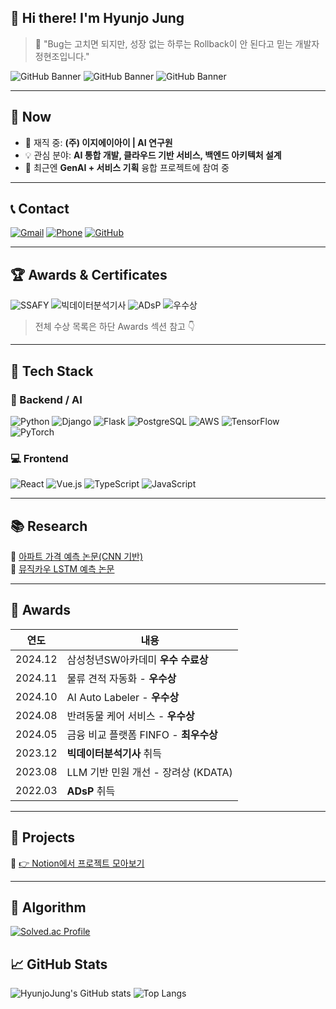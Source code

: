 ## 👋 Hi there! I'm Hyunjo Jung

> 🐞 "Bug는 고치면 되지만, 성장 없는 하루는 Rollback이 안 된다고 믿는 개발자 정현조입니다."

![GitHub Banner](https://img.shields.io/badge/Backend%20Developer-Python%20%7C%20AI-blueviolet?style=for-the-badge&logo=python&logoColor=white)
![GitHub Banner](https://img.shields.io/badge/Now@이지에이아이(Researcher)-informational?style=for-the-badge&logo=scikitlearn&logoColor=white)
![GitHub Banner](https://img.shields.io/badge/SSAFY_11기-수료-0f7cc0?style=for-the-badge&logo=samsung&logoColor=white)

---

## 💼 Now

- 🏢 재직 중: **(주) 이지에이아이 | AI 연구원**
- 💡 관심 분야: **AI 통합 개발, 클라우드 기반 서비스, 백엔드 아키텍처 설계**
- 🧠 최근엔 **GenAI + 서비스 기획** 융합 프로젝트에 참여 중

---

## 📞 Contact

[![Gmail](https://img.shields.io/badge/Gmail-j96263732@gmail.com-red?style=flat-square&logo=gmail)](mailto:j96263732@gmail.com)
[![Phone](https://img.shields.io/badge/TEL-010--9626--3732-black?style=flat-square&logo=telegram)](tel:01096263732)
[![GitHub](https://img.shields.io/badge/GitHub-HyunjoJung-181717?style=flat-square&logo=github)](https://github.com/HyunjoJung)

---

## 🏆 Awards & Certificates

![SSAFY](https://img.shields.io/badge/SSAFY-우수수료-blue?style=flat-square&logo=samsung)
![빅데이터분석기사](https://img.shields.io/badge/빅데이터분석기사-2023-green?style=flat-square)
![ADsP](https://img.shields.io/badge/ADsP-2022-brightgreen?style=flat-square)
![우수상](https://img.shields.io/badge/FINFO-최우수상-yellow?style=flat-square)

> 전체 수상 목록은 하단 Awards 섹션 참고 👇

---

## 🧠 Tech Stack

### 📌 Backend / AI

![Python](https://img.shields.io/badge/Python-3776AB?style=for-the-badge&logo=python&logoColor=white)
![Django](https://img.shields.io/badge/Django-092E20?style=for-the-badge&logo=django&logoColor=white)
![Flask](https://img.shields.io/badge/Flask-000000?style=for-the-badge&logo=flask&logoColor=white)
![PostgreSQL](https://img.shields.io/badge/PostgreSQL-336791?style=for-the-badge&logo=postgresql&logoColor=white)
![AWS](https://img.shields.io/badge/AWS-232F3E?style=for-the-badge&logo=amazonaws&logoColor=white)
![TensorFlow](https://img.shields.io/badge/TensorFlow-FF6F00?style=for-the-badge&logo=tensorflow&logoColor=white)
![PyTorch](https://img.shields.io/badge/PyTorch-EE4C2C?style=for-the-badge&logo=pytorch&logoColor=white)

### 💻 Frontend

![React](https://img.shields.io/badge/React-61DAFB?style=for-the-badge&logo=react&logoColor=black)
![Vue.js](https://img.shields.io/badge/Vue.js-4FC08D?style=for-the-badge&logo=vue.js&logoColor=white)
![TypeScript](https://img.shields.io/badge/TypeScript-3178C6?style=for-the-badge&logo=typescript&logoColor=white)
![JavaScript](https://img.shields.io/badge/JavaScript-F7DF1E?style=for-the-badge&logo=javascript&logoColor=black)

---

## 📚 Research

📄 [아파트 가격 예측 논문(CNN 기반)](https://www.dbpia.co.kr/journal/articleDetail?nodeId=NODE11784072)  
📄 [뮤직카우 LSTM 예측 논문](https://www.dbpia.co.kr/journal/articleDetail?nodeId=NODE11189989)

---

## 🏅 Awards

| 연도 | 내용 |
|------|------|
| 2024.12 | 삼성청년SW아카데미 **우수 수료상** |
| 2024.11 | 물류 견적 자동화 - **우수상** |
| 2024.10 | AI Auto Labeler - **우수상** |
| 2024.08 | 반려동물 케어 서비스 - **우수상** |
| 2024.05 | 금융 비교 플랫폼 FINFO - **최우수상** |
| 2023.12 | **빅데이터분석기사** 취득 |
| 2023.08 | LLM 기반 민원 개선 - 장려상 (KDATA) |
| 2022.03 | **ADsP** 취득 |

---

## 🔗 Projects

📌 [👉 Notion에서 프로젝트 모아보기](https://www.notion.so/149d156ae6ee8081b1c2ed1c411a91e6?pvs=21)

---

## 🧠 Algorithm

[![Solved.ac Profile](http://mazassumnida.wtf/api/generate_badge?boj=mrjung0987)](https://solved.ac/profile/mrjung0987)

## 📈 GitHub Stats

![HyunjoJung's GitHub stats](https://github-readme-stats.vercel.app/api?username=HyunjoJung&show_icons=true&theme=tokyonight)
![Top Langs](https://github-readme-stats.vercel.app/api/top-langs/?username=HyunjoJung&layout=compact&theme=tokyonight)
